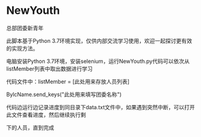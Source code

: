 # NewYouth
总部团委新青年

此脚本基于Python 3.7环境实现，仅供内部交流学习使用，欢迎一起探讨更有效的实现方法。

电脑安装Python 3.7环境，安装selenium，运行NewYouth.py代码可以依次从listMember列表中取出数据进行学习

代码文件中：listMember = [此处用来存放人员列表]

BylcName.send_keys("此处用来填写团委名称")

代码边运行边记录进度到同目录下data.txt文件中，如果遇到突然中断，可以打开此文件查看进度，然后继续执行剩

下的人员，直到完成